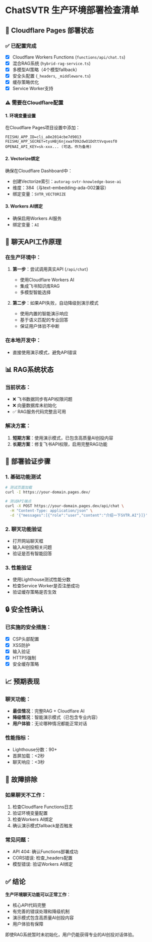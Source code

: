 # ChatSVTR 生产环境部署检查清单

## 🚀 Cloudflare Pages 部署状态

### ✅ **已配置完成**
- [x] Cloudflare Workers Functions (`functions/api/chat.ts`)
- [x] 混合RAG系统 (`hybrid-rag-service.ts`)
- [x] 多模型AI策略（4个模型fallback）
- [x] 安全头配置 (`_headers`, `_middleware.ts`)
- [x] 缓存策略优化
- [x] Service Worker支持

### ⚠️ **需要在Cloudflare配置**

#### 1. 环境变量设置
在Cloudflare Pages项目设置中添加：
```
FEISHU_APP_ID=cli_a8e2014cbe7d9013
FEISHU_APP_SECRET=tysHBj6njxwafO92dwO1DdttVvqvesf0
OPENAI_API_KEY=sk-xxx... (可选，作为备用)
```

#### 2. Vectorize绑定
确保在Cloudflare Dashboard中：
- 创建Vectorize索引：`autorag-svtr-knowledge-base-ai`
- 维度：384（与text-embedding-ada-002兼容）
- 绑定变量：`SVTR_VECTORIZE`

#### 3. Workers AI绑定
- 确保启用Workers AI服务
- 绑定变量：`AI`

## 🤖 **聊天API工作原理**

### 在生产环境中：
1. **第一步**：尝试调用真实API (`/api/chat`)
   - 使用Cloudflare Workers AI
   - 集成飞书知识库RAG
   - 多模型智能选择

2. **第二步**：如果API失败，自动降级到演示模式
   - 使用内置的智能演示响应
   - 基于语义匹配的专业回答
   - 保证用户体验不中断

### 在本地开发中：
- 直接使用演示模式，避免API错误

## 📊 **RAG系统状态**

### 当前状态：
- ❌ 飞书数据同步有API权限问题
- ❌ 向量数据库未初始化
- ✅ RAG服务代码完整且可用

### 解决方案：
1. **短期方案**：使用演示模式，已包含高质量AI创投内容
2. **长期方案**：修复飞书API权限，启用完整RAG功能

## 🎯 **部署验证步骤**

### 1. 基础功能测试
```bash
# 测试页面加载
curl -I https://your-domain.pages.dev/

# 测试API端点
curl -X POST https://your-domain.pages.dev/api/chat \
  -H "Content-Type: application/json" \
  -d '{"messages":[{"role":"user","content":"介绍一下SVTR.AI"}]}'
```

### 2. 聊天功能验证
- 打开网站聊天框
- 输入AI创投相关问题
- 验证是否有智能回答

### 3. 性能验证
- 使用Lighthouse测试性能分数
- 检查Service Worker是否注册成功
- 验证缓存策略是否生效

## 🔒 **安全性确认**

### 已实施的安全措施：
- [x] CSP头部配置
- [x] XSS防护
- [x] 输入验证
- [x] HTTPS强制
- [x] 安全缓存策略

## 📈 **预期表现**

### 聊天功能：
- **最佳情况**：完整RAG + Cloudflare AI
- **降级情况**：智能演示模式（已包含专业内容）
- **用户体验**：无论哪种情况都能正常对话

### 性能指标：
- Lighthouse分数：90+
- 首屏加载：<2秒
- 聊天响应：<3秒

## 🚨 **故障排除**

### 如果聊天不工作：
1. 检查Cloudflare Functions日志
2. 验证环境变量配置
3. 检查Workers AI绑定
4. 确认演示模式fallback是否触发

### 常见问题：
- API 404: 确认Functions部署成功
- CORS错误: 检查_headers配置
- 模型错误: 验证Workers AI绑定

## ✅ **结论**

**生产环境聊天功能可以正常工作**：
- 核心API代码完整
- 有完善的错误处理和降级机制
- 演示模式包含高质量AI创投内容
- 用户体验有保障

即使RAG系统暂时未初始化，用户仍能获得专业的AI创投对话体验。